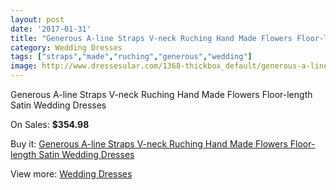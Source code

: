 ```yaml
---
layout: post
date: '2017-01-31'
title: "Generous A-line Straps V-neck Ruching Hand Made Flowers Floor-length Satin Wedding Dresses"
category: Wedding Dresses
tags: ["straps","made","ruching","generous","wedding"]
image: http://www.dressesular.com/1368-thickbox_default/generous-a-line-straps-v-neck-ruching-hand-made-flowers-floor-length-satin-wedding-dresses.jpg
---
```

Generous A-line Straps V-neck Ruching Hand Made Flowers Floor-length Satin Wedding Dresses

On Sales: **$354.98**
<a href="https://www.dressesular.com/wedding-dresses/462-generous-a-line-straps-v-neck-ruching-hand-made-flowers-floor-length-satin-wedding-dresses.html"><amp-img layout="responsive" width="600" height="600" src="//www.dressesular.com/1368-thickbox_default/generous-a-line-straps-v-neck-ruching-hand-made-flowers-floor-length-satin-wedding-dresses.jpg" alt="Generous A-line Straps V-neck Ruching Hand Made Flowers Floor-length Satin Wedding Dresses 0" /></a>
<a href="https://www.dressesular.com/wedding-dresses/462-generous-a-line-straps-v-neck-ruching-hand-made-flowers-floor-length-satin-wedding-dresses.html"><amp-img layout="responsive" width="600" height="600" src="//www.dressesular.com/1372-thickbox_default/generous-a-line-straps-v-neck-ruching-hand-made-flowers-floor-length-satin-wedding-dresses.jpg" alt="Generous A-line Straps V-neck Ruching Hand Made Flowers Floor-length Satin Wedding Dresses 1" /></a>
<a href="https://www.dressesular.com/wedding-dresses/462-generous-a-line-straps-v-neck-ruching-hand-made-flowers-floor-length-satin-wedding-dresses.html"><amp-img layout="responsive" width="600" height="600" src="//www.dressesular.com/1371-thickbox_default/generous-a-line-straps-v-neck-ruching-hand-made-flowers-floor-length-satin-wedding-dresses.jpg" alt="Generous A-line Straps V-neck Ruching Hand Made Flowers Floor-length Satin Wedding Dresses 2" /></a>
<a href="https://www.dressesular.com/wedding-dresses/462-generous-a-line-straps-v-neck-ruching-hand-made-flowers-floor-length-satin-wedding-dresses.html"><amp-img layout="responsive" width="600" height="600" src="//www.dressesular.com/1370-thickbox_default/generous-a-line-straps-v-neck-ruching-hand-made-flowers-floor-length-satin-wedding-dresses.jpg" alt="Generous A-line Straps V-neck Ruching Hand Made Flowers Floor-length Satin Wedding Dresses 3" /></a>
<a href="https://www.dressesular.com/wedding-dresses/462-generous-a-line-straps-v-neck-ruching-hand-made-flowers-floor-length-satin-wedding-dresses.html"><amp-img layout="responsive" width="600" height="600" src="//www.dressesular.com/1369-thickbox_default/generous-a-line-straps-v-neck-ruching-hand-made-flowers-floor-length-satin-wedding-dresses.jpg" alt="Generous A-line Straps V-neck Ruching Hand Made Flowers Floor-length Satin Wedding Dresses 4" /></a>

Buy it: [Generous A-line Straps V-neck Ruching Hand Made Flowers Floor-length Satin Wedding Dresses](https://www.dressesular.com/wedding-dresses/462-generous-a-line-straps-v-neck-ruching-hand-made-flowers-floor-length-satin-wedding-dresses.html "Generous A-line Straps V-neck Ruching Hand Made Flowers Floor-length Satin Wedding Dresses")

View more: [Wedding Dresses](https://www.dressesular.com/3-wedding-dresses "Wedding Dresses")